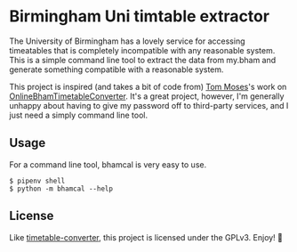 # Birmingham Uni timtable extractor

The University of Birmingham has a lovely service for accessing timeatables
that is completely incompatible with any reasonable system. This is a simple
command line tool to extract the data from my.bham and generate something
compatible with a reasonable system.

This project is inspired (and takes a bit of code from) [Tom Moses](https://github.com/tomhmoses)'s
work on [OnlineBhamTimetableConverter][timetable-converter]. It's a great
project, however, I'm generally unhappy about having to give my password off
to third-party services, and I just need a simply command line tool.

## Usage

For a command line tool, bhamcal is very easy to use.

    $ pipenv shell
    $ python -m bhamcal --help

## License

Like [timetable-converter][timetable-converter], this project is licensed
under the GPLv3. Enjoy! :tada:

[timetable-converter]: https://github.com/tomhmoses/OnlineBhamTimetableConverter